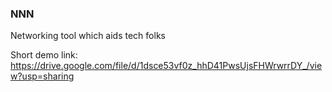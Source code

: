 ### NNN

Networking tool which aids tech folks


Short demo link: https://drive.google.com/file/d/1dsce53vf0z_hhD41PwsUjsFHWrwrrDY_/view?usp=sharing
